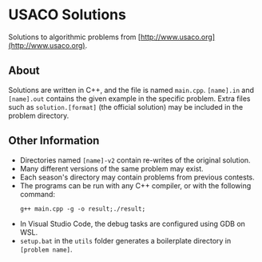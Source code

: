 # USACO Solutions
Solutions to algorithmic problems from [http://www.usaco.org](http://www.usaco.org).

## About
Solutions are written in C++, and the file is named ``main.cpp``. ``[name].in`` and ``[name].out`` contains the given example in the specific problem.
Extra files such as ``solution.[format]`` (the official solution) may be included in the problem directory.

## Other Information
* Directories named ``[name]-v2`` contain re-writes of the original solution.
* Many different versions of the same problem may exist.
* Each season's directory may contain problems from previous contests.
* The programs can be run with any C++ compiler, or with the following command:
  ```
  g++ main.cpp -g -o result;./result;
  ```
* In Visual Studio Code, the debug tasks are configured using GDB on WSL.
* ``setup.bat`` in the ``utils`` folder generates a boilerplate directory in ``[problem name]``.